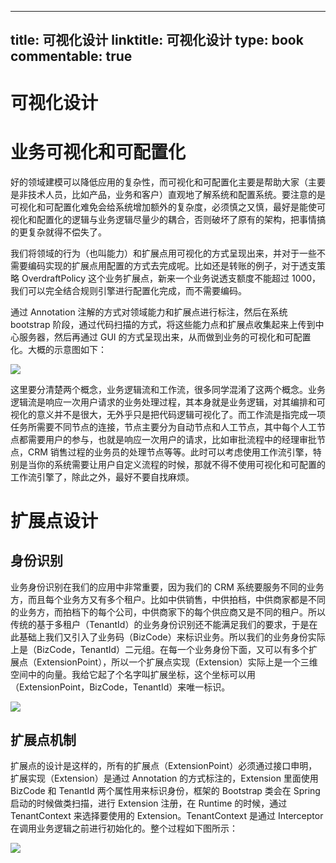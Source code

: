 
---
title: 可视化设计
linktitle: 可视化设计
type: book
commentable: true
---

# 可视化设计

# 业务可视化和可配置化

好的领域建模可以降低应用的复杂性，而可视化和可配置化主要是帮助大家（主要是非技术人员，比如产品，业务和客户）直观地了解系统和配置系统。要注意的是可视化和可配置化难免会给系统增加额外的复杂度，必须慎之又慎，最好是能使可视化和配置化的逻辑与业务逻辑尽量少的耦合，否则破坏了原有的架构，把事情搞的更复杂就得不偿失了。

我们将领域的行为（也叫能力）和扩展点用可视化的方式呈现出来，并对于一些不需要编码实现的扩展点用配置的方式去完成呢。比如还是转账的例子，对于透支策略 OverdraftPolicy 这个业务扩展点，新来一个业务说透支额度不能超过 1000，我们可以完全结合规则引擎进行配置化完成，而不需要编码。

通过 Annotation 注解的方式对领域能力和扩展点进行标注，然后在系统 bootstrap 阶段，通过代码扫描的方式，将这些能力点和扩展点收集起来上传到中心服务器，然后再通过 GUI 的方式呈现出来，从而做到业务的可视化和可配置化。大概的示意图如下：

![](https://i.postimg.cc/N0pDYzkc/image.png)

这里要分清楚两个概念，业务逻辑流和工作流，很多同学混淆了这两个概念。业务逻辑流是响应一次用户请求的业务处理过程，其本身就是业务逻辑，对其编排和可视化的意义并不是很大，无外乎只是把代码逻辑可视化了。而工作流是指完成一项任务所需要不同节点的连接，节点主要分为自动节点和人工节点，其中每个人工节点都需要用户的参与，也就是响应一次用户的请求，比如审批流程中的经理审批节点，CRM 销售过程的业务员的处理节点等等。此时可以考虑使用工作流引擎，特别是当你的系统需要让用户自定义流程的时候，那就不得不使用可视化和可配置的工作流引擎了，除此之外，最好不要自找麻烦。

# 扩展点设计

## 身份识别

业务身份识别在我们的应用中非常重要，因为我们的 CRM 系统要服务不同的业务方，而且每个业务方又有多个租户。比如中供销售，中供拍档，中供商家都是不同的业务方，而拍档下的每个公司，中供商家下的每个供应商又是不同的租户。所以传统的基于多租户（TenantId）的业务身份识别还不能满足我们的要求，于是在此基础上我们又引入了业务码（BizCode）来标识业务。所以我们的业务身份实际上是（BizCode，TenantId）二元组。在每一个业务身份下面，又可以有多个扩展点（ExtensionPoint），所以一个扩展点实现（Extension）实际上是一个三维空间中的向量。我给它起了个名字叫扩展坐标，这个坐标可以用（ExtensionPoint，BizCode，TenantId）来唯一标识。

![](https://i.postimg.cc/gkSbz9Br/image.png)

## 扩展点机制

扩展点的设计是这样的，所有的扩展点（ExtensionPoint）必须通过接口申明，扩展实现（Extension）是通过 Annotation 的方式标注的，Extension 里面使用 BizCode 和 TenantId 两个属性用来标识身份，框架的 Bootstrap 类会在 Spring 启动的时候做类扫描，进行 Extension 注册，在 Runtime 的时候，通过 TenantContext 来选择要使用的 Extension。TenantContext 是通过 Interceptor 在调用业务逻辑之前进行初始化的。整个过程如下图所示：

![](https://i.postimg.cc/mDfGvQpw/image.png)

    